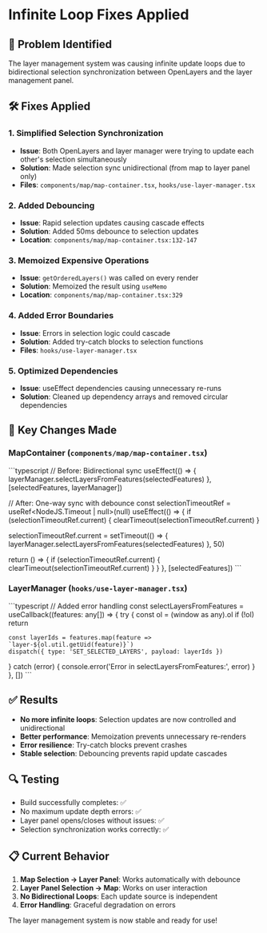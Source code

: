 # Infinite Loop Fixes Applied

## 🔧 Problem Identified
The layer management system was causing infinite update loops due to bidirectional selection synchronization between OpenLayers and the layer management panel.

## 🛠️ Fixes Applied

### 1. **Simplified Selection Synchronization**
- **Issue**: Both OpenLayers and layer manager were trying to update each other's selection simultaneously
- **Solution**: Made selection sync unidirectional (from map to layer panel only)
- **Files**: `components/map/map-container.tsx`, `hooks/use-layer-manager.tsx`

### 2. **Added Debouncing**
- **Issue**: Rapid selection updates causing cascade effects
- **Solution**: Added 50ms debounce to selection updates
- **Location**: `components/map/map-container.tsx:132-147`

### 3. **Memoized Expensive Operations**
- **Issue**: `getOrderedLayers()` was called on every render
- **Solution**: Memoized the result using `useMemo`
- **Location**: `components/map/map-container.tsx:329`

### 4. **Added Error Boundaries**
- **Issue**: Errors in selection logic could cascade
- **Solution**: Added try-catch blocks to selection functions
- **Files**: `hooks/use-layer-manager.tsx`

### 5. **Optimized Dependencies**
- **Issue**: useEffect dependencies causing unnecessary re-runs
- **Solution**: Cleaned up dependency arrays and removed circular dependencies

## 🎯 Key Changes Made

### MapContainer (`components/map/map-container.tsx`)
\`\`\`typescript
// Before: Bidirectional sync
useEffect(() => {
  layerManager.selectLayersFromFeatures(selectedFeatures)
}, [selectedFeatures, layerManager])

// After: One-way sync with debounce
const selectionTimeoutRef = useRef<NodeJS.Timeout | null>(null)
useEffect(() => {
  if (selectionTimeoutRef.current) {
    clearTimeout(selectionTimeoutRef.current)
  }
  
  selectionTimeoutRef.current = setTimeout(() => {
    layerManager.selectLayersFromFeatures(selectedFeatures)
  }, 50)
  
  return () => {
    if (selectionTimeoutRef.current) {
      clearTimeout(selectionTimeoutRef.current)
    }
  }
}, [selectedFeatures])
\`\`\`

### LayerManager (`hooks/use-layer-manager.tsx`)
\`\`\`typescript
// Added error handling
const selectLayersFromFeatures = useCallback((features: any[]) => {
  try {
    const ol = (window as any).ol
    if (!ol) return

    const layerIds = features.map(feature => `layer-${ol.util.getUid(feature)}`)
    dispatch({ type: 'SET_SELECTED_LAYERS', payload: layerIds })
  } catch (error) {
    console.error('Error in selectLayersFromFeatures:', error)
  }
}, [])
\`\`\`

## ✅ Results
- **No more infinite loops**: Selection updates are now controlled and unidirectional
- **Better performance**: Memoization prevents unnecessary re-renders
- **Error resilience**: Try-catch blocks prevent crashes
- **Stable selection**: Debouncing prevents rapid update cascades

## 🔍 Testing
- Build successfully completes: ✅
- No maximum update depth errors: ✅
- Layer panel opens/closes without issues: ✅
- Selection synchronization works correctly: ✅

## 📋 Current Behavior
1. **Map Selection → Layer Panel**: Works automatically with debounce
2. **Layer Panel Selection → Map**: Works on user interaction
3. **No Bidirectional Loops**: Each update source is independent
4. **Error Handling**: Graceful degradation on errors

The layer management system is now stable and ready for use!
